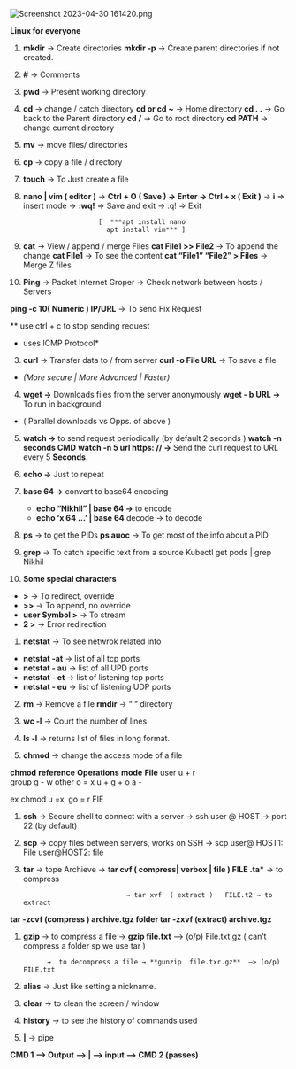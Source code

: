 ![Screenshot 2023-04-30 161420.png](https://s3-us-west-2.amazonaws.com/secure.notion-static.com/739ea2dc-6243-4aed-81fd-33aaa12eb249/Screenshot_2023-04-30_161420.png)

**Linux for everyone**

1.  **mkdir** → Create directories
    **mkdir -p** → Create parent directories if not created.

2.  **#** → Comments
3.  **pwd** → Present working directory

4.  **cd** → change / catch directory
    **cd or cd ~** → Home directory
    **cd . .** → Go back to the Parent directory
    **cd /** → Go to root directory
    **cd PATH** → change current directory

5.  **mv** → move files/ directories
6.  **cp** → copy a file / directory
7.  **touch** → To Just create a file
8.  **nano | vim ( editor )**
    → **Ctrl + O ( Save ) → Enter → Ctrl + x ( Exit )**
    → **i** ⇒ insert mode
    → **:wq!** ⇒ Save and exit
    → :q! ⇒ Exit

                           [  ***apt install nano
                             apt install vim*** ]

9.  **cat** → View / append / merge Files
    **cat File1 >> File2** → To append the change
    **cat File1** → To see the content
    **cat “File1” “File2” > Files** → Merge Z files

10. **Ping** → Packet Internet Groper → Check network between hosts / Servers

**ping -c 10( Numeric ) IP/URL** → To send Fix Request

\*\* use ctrl + c to stop sending request

- uses ICMP Protocol\*

3. **curl** → Transfer data to / from server
   **curl -o File URL** → To save a file

- _(More secure | More Advanced | Faster)_

4. **wget →** Downloads files from the server anonymously
   **wget - b URL →** To run in background

- ( Parallel downloads vs Opps. of above )

5. **watch →** to send request periodically (by default 2 seconds )
   **watch -n seconds CMD**
   **watch -n 5 url https: // →** Send the curl request to URL every 5 **Seconds.**

6. **echo →** Just to repeat

7. **base 64 →** convert to base64 encoding

   - **echo “Nikhil” | base 64 →** to encode
   - **echo ‘x 64 …’ | base 64** decode → to decode

8. **ps** → to get the PIDs
   **ps auoc** → To get most of the info about a PID

9. **grep** → To catch specific text from a source
   Kubectl get pods | grep Nikhil

10. **Some special characters**

- **>** → To redirect, override
- **>>** → To append, no override
- **user Symbol >** → To stream
- **2 >** → Error redirection

1. **netstat** → To see netwrok related info

- **netstat -at** → list of all tcp ports
- **netstat - au** → list of all UPD ports
- **netstat - et** → list of listening tcp ports
- **netstat - eu** → list of listening UDP ports

2. **rm** → Remove a file
   **rmdir** → “ “ directory

3. **wc -l** → Court the number of lines

4. **ls -l** → returns list of files in long format.

5. **chmod** → change the access mode of a file

**chmod** **reference** **Operations** **mode** **File**
user u + r  
 group g - w
other o = x
u + g + o a -

ex chmod u =x, go = r FIE

1.  **ssh** → Secure shell to connect with a server → ssh user @ HOST → port 22 (by default)

1.  **scp** → copy files between servers, works on SSH → scp user@ HOST1: File user@HOST2: file

1.  **tar** → tope Archieve → t**ar cvf ( compress| verbox | file ) FILE .ta\*** → to compress

                                  → tar xvf  ( extract )   FILE.t2 → to extract

**tar -zcvf (compress ) archive.tgz folder
tar -zxvf (extract) archive.tgz**

1.  **gzip** → to compress a file → **gzip file.txt** —> (o/p) File.txt.gz ( can’t compress a folder sp we use tar )

              →  to decompress a file → **gunzip  file.txr.gz**  —> (o/p) FILE.txt

2.  **alias** → Just like setting a nickname.

3.  **clear** → to clean the screen / window
4.  **history** → to see the history of commands used
5.  **|** → pipe

**CMD 1 ——> Output ——> | ——> input ——> CMD 2
(passes)**
